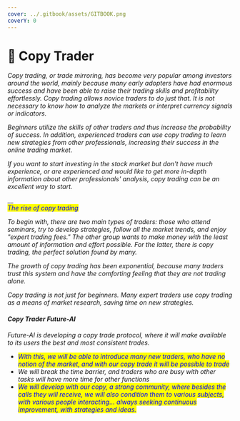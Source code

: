 ```yaml
---
cover: ../.gitbook/assets/GITBOOK.png
coverY: 0
---
```


# 🔹 Copy Trader

_Copy trading, or trade mirroring, has become very popular among investors around the world, mainly because many early adopters have had enormous success and have been able to raise their trading skills and profitability effortlessly. Copy trading allows novice traders to do just that. It is not necessary to know how to analyze the markets or interpret currency signals or indicators._

_Beginners utilize the skills of other traders and thus increase the probability of success. In addition, experienced traders can use copy trading to learn new strategies from other professionals, increasing their success in the online trading market._

_If you want to start investing in the stock market but don't have much experience, or are experienced and would like to get more in-depth information about other professionals' analysis, copy trading can be an excellent way to start._

__\
_<mark style="color:blue;">The rise of copy trading</mark>_&#x20;

_To begin with, there are two main types of traders: those who attend seminars, try to develop strategies, follow all the market trends, and enjoy "expert trading fees." The other group wants to make money with the least amount of information and effort possible. For the latter, there is copy trading, the perfect solution found by many._

_The growth of copy trading has been exponential, because many traders trust this system and have the comforting feeling that they are not trading alone._

_Copy trading is not just for beginners. Many expert traders use copy trading as a means of market research, saving time on new strategies._

#### _Copy Trader Future-AI_

_Future-AI is developing a copy trade protocol, where it will make available to its users the best and most consistent trades._

* _<mark style="color:blue;">With this, we will be able to introduce many new traders, who have no notion of the market, and with our copy trade it will be possible to trade</mark>_
* _We will break the time barrier, and traders who are busy with other tasks will have more time for other functions_
* _<mark style="color:blue;">We will develop with our copy, a strong community, where besides the calls they will receive, we will also condition them to various subjects, with various people interacting... always seeking continuous improvement, with strategies and ideas.</mark>_

